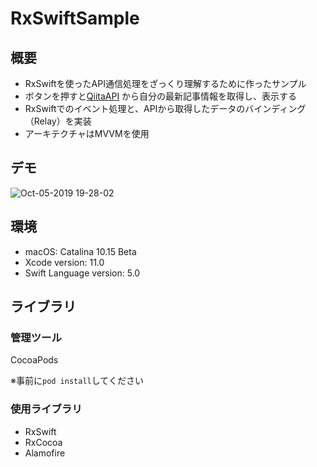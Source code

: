 # RxSwiftSample

## 概要
* RxSwiftを使ったAPI通信処理をざっくり理解するために作ったサンプル
* ボタンを押すと[QiitaAPI](https://qiita.com/api/v2/docs) から自分の最新記事情報を取得し、表示する
* RxSwiftでのイベント処理と、APIから取得したデータのバインディング（Relay）を実装
* アーキテクチャはMVVMを使用

## デモ
![Oct-05-2019 19-28-02](https://user-images.githubusercontent.com/12453846/66253610-4b92a580-e7a6-11e9-9b4b-8a548eb666f5.gif)

## 環境
* macOS: Catalina 10.15 Beta
* Xcode version: 11.0
* Swift Language version: 5.0

## ライブラリ
### 管理ツール
CocoaPods

※事前に`pod install`してください

### 使用ライブラリ
* RxSwift
* RxCocoa
* Alamofire
